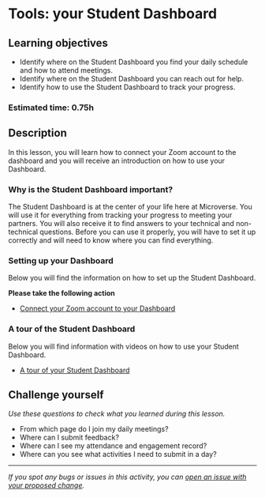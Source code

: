 # Tools: your Student Dashboard

## Learning objectives

- Identify where on the Student Dashboard you find your daily schedule and how to attend meetings.
- Identify where on the Student Dashboard you can reach out for help.
- Identify how to use the Student Dashboard to track your progress.

### Estimated time: 0.75h

## Description

In this lesson, you will learn how to connect your Zoom account to the dashboard and you will receive an introduction on how to use your Dashboard. 

### Why is the Student Dashboard important?

The Student Dashboard is at the center of your life here at Microverse. You will use it for everything from tracking your progress to meeting your partners. You will also receive it to find answers to your technical and non-technical questions. Before you can use it properly, you will have to set it up correctly and will need to know where you can find everything. 

### Setting up your Dashboard

Below you will find the information on how to set up the Student Dashboard. 

**Please take the following action**

- [Connect your Zoom account to your Dashboard](https://github.com/microverseinc/curriculum-professional-skills/blob/main/orientation/connect-your-zoom-account-to-your-dashboard.md)

### A tour of the Student Dashboard

Below you will find information with videos on how to use your Student Dashboard. 

- [A tour of your Student Dashboard](https://github.com/microverseinc/curriculum-professional-skills/blob/main/orientation/a-tour-of-your-student-dashboard.md)

## Challenge yourself

*Use these questions to check what you learned during this lesson.* 

- From which page do I join my daily meetings?
- Where can I submit feedback?
- Where can I see my attendance and engagement record?
- Where can you see what activities I need to submit in a day?


------

_If you spot any bugs or issues in this activity, you can [open an issue with your proposed change](https://github.com/microverseinc/curriculum-transversal-skills/blob/main/git-github/articles/open_issue.md)._
